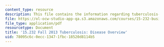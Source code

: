 ```yaml
---
content_type: resource
description: This file contains the information regarding tuberculosis- disease overview.
file: https://ol-ocw-studio-app-qa.s3.amazonaws.com/courses/15-232-business-model-innovation-global-health-in-frontier-markets-fall-2013/78095c6c0ecc13471fbc18520d8114b5_MIT15_232F13_a1_tb_03.pdf
file_type: application/pdf
resourcetype: Document
title: '15.232 Fall 2013 Tuberculosis: Disease Overview'
uid: 78095c6c-0ecc-1347-1fbc-18520d8114b5
---
```

